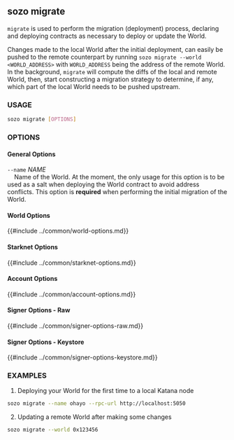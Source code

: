## sozo migrate

`migrate` is used to perform the migration (deployment) process, declaring and deploying contracts as necessary to deploy or update the World.

Changes made to the local World after the initial deployment, can easily be pushed to the remote counterpart by running `sozo migrate --world <WORLD_ADDRESS>` with `WORLD_ADDRESS` being the address of the remote World. In the background, `migrate` will compute the diffs of the local and remote World, then, start constructing a migration strategy to determine, if any, which part of the local World needs to be pushed upstream.

### USAGE

```sh
sozo migrate [OPTIONS]
```

### OPTIONS

#### General Options

`--name` _NAME_  
&nbsp;&nbsp;&nbsp;&nbsp;Name of the World. At the moment, the only usage for this option is to be used as a salt when deploying the World contract to avoid address conflicts. This option is **required** when performing the initial migration of the World.

#### World Options

{{#include ../common/world-options.md}}

#### Starknet Options

{{#include ../common/starknet-options.md}}

#### Account Options

{{#include ../common/account-options.md}}

#### Signer Options - Raw

{{#include ../common/signer-options-raw.md}}

#### Signer Options - Keystore

{{#include ../common/signer-options-keystore.md}}

### EXAMPLES

1. Deploying your World for the first time to a local Katana node

```sh
sozo migrate --name ohayo --rpc-url http://localhost:5050
```

2. Updating a remote World after making some changes

```sh
sozo migrate --world 0x123456
```
